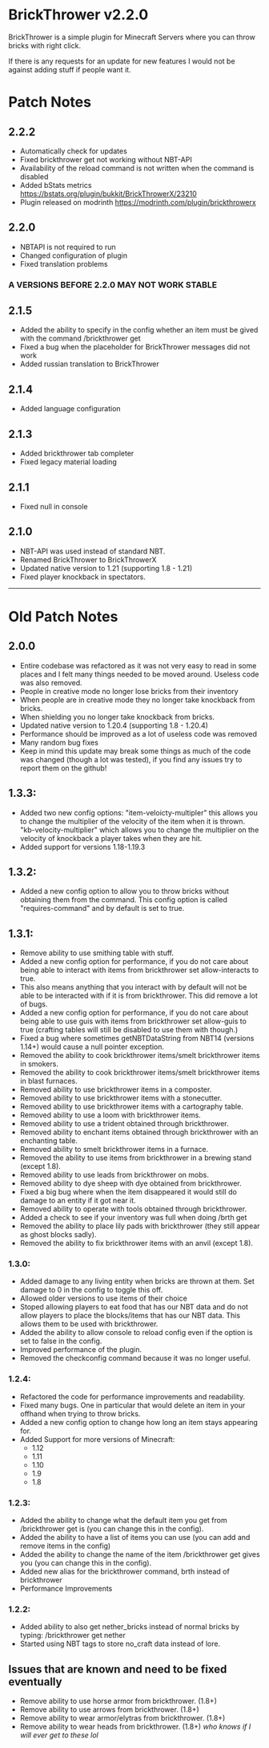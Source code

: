 # BrickThrower v2.2.0

BrickThrower is a simple plugin for Minecraft Servers where you can throw bricks with right click.

If there is any requests for an update for new features I would not be against adding stuff if people want it.

# Patch Notes

## 2.2.2
- Automatically check for updates
- Fixed brickthrower get not working without NBT-API
- Availability of the reload command is not written when the command is disabled
- Added bStats metrics https://bstats.org/plugin/bukkit/BrickThrowerX/23210
- Plugin released on modrinth https://modrinth.com/plugin/brickthrowerx

## 2.2.0
- NBTAPI is not required to run
- Changed configuration of plugin
- Fixed translation problems

### A VERSIONS BEFORE 2.2.0 MAY NOT WORK STABLE

## 2.1.5
- Added the ability to specify in the config whether an item must be gived with the command /brickthrower get
- Fixed a bug when the placeholder for BrickThrower messages did not work
- Added russian translation to BrickThrower

## 2.1.4
- Added language configuration

## 2.1.3
- Added brickthrower tab completer
- Fixed legacy material loading

## 2.1.1
- Fixed null in console

## 2.1.0
- NBT-API was used instead of standard NBT.
- Renamed BrickThrower to BrickThrowerX
- Updated native version to 1.21 (supporting 1.8 - 1.21)
- Fixed player knockback in spectators.

---

# Old Patch Notes

## 2.0.0
- Entire codebase was refactored as it was not very easy to read in some places and I felt many things needed to be moved around. Useless code was also removed.
- People in creative mode no longer lose bricks from their inventory
- When people are in creative mode they no longer take knockback from bricks.
- When shielding you no longer take knockback from bricks.
- Updated native version to 1.20.4 (supporting 1.8 - 1.20.4)
- Performance should be improved as a lot of useless code was removed
- Many random bug fixes
- Keep in mind this update may break some things as much of the code was changed (though a lot was tested), if you find any issues try to report them on the github!

## 1.3.3:
- Added two new config options: "item-veloicty-multipler" this allows you to change the multiplier of the velocity of the item when it is thrown. "kb-velocity-multiplier" which allows you to change the multiplier on the velocity of knockback a player takes when they are hit.
- Added support for versions 1.18-1.19.3

## 1.3.2:
- Added a new config option to allow you to throw bricks without obtaining them from the command. This config option is called "requires-command" and by default is set to true.

## 1.3.1:
- Remove ability to use smithing table with stuff.
- Added a new config option for performance, if you do not care about being able to interact with items from brickthrower set allow-interacts to true.
- This also means anything that you interact with by default will not be able to be interacted with if it is from brickthrower. This did remove a lot of bugs.
- Added a new config option for performance, if you do not care about being able to use guis with items from brickthrower set allow-guis to true (crafting tables will still be disabled to use them with though.)
- Fixed a bug where sometimes getNBTDataString from NBT14 (versions 1.14+) would cause a null pointer exception.
- Removed the ability to cook brickthrower items/smelt brickthrower items in smokers.
- Removed the ability to cook brickthrower items/smelt brickthrower items in blast furnaces.
- Removed ability to use brickthrower items in a composter.
- Removed ability to use brickthrower items with a stonecutter.
- Removed ability to use brickthrower items with a cartography table.
- Removed ability to use a loom with brickthrower items.
- Removed ability to use a trident obtained through brickthrower. 
- Removed ability to enchant items obtained through brickthrower with an enchanting table.
- Removed ability to smelt brickthrower items in a furnace. 
- Removed the ability to use items from brickthrower in a brewing stand (except 1.8). 
- Removed ability to use leads from brickthrower on mobs.
- Removed ability to dye sheep with dye obtained from brickthrower.
- Fixed a big bug where when the item disappeared it would still do damage to an entity if it got near it.
- Removed ability to operate with tools obtained through brickthrower.
- Added a check to see if your inventory was full when doing /brth get
- Removed the ability to place lily pads with brickthrower (they still appear as ghost blocks sadly).
- Removed the ability to fix brickthrower items with an anvil (except 1.8).


### 1.3.0:
- Added damage to any living entity when bricks are thrown at them. Set damage to 0 in the config to toggle this off.
- Allowed older versions to use items of their choice
- Stoped allowing players to eat food that has our NBT data and do not allow players to place the blocks/items that has our NBT data. This allows them to be used with brickthrower.
- Added the ability to allow console to reload config even if the option is set to false in the config.
- Improved performance of the plugin.
- Removed the checkconfig command because it was no longer useful.


### 1.2.4:
- Refactored the code for performance improvements and readability.
- Fixed many bugs. One in particular that would delete an item in your offhand when trying to throw bricks.
- Added a new config option to change how long an item stays appearing for.
- Added Support for more versions of Minecraft:
  - 1.12
  - 1.11
  - 1.10
  - 1.9
  - 1.8

### 1.2.3:
- Added the ability to change what the default item you get from /brickthrower get is (you can change this in the config).
- Added the ability to have a list of items you can use (you can add and remove items in the config)
- Added the ability to change the name of the item /brickthrower get gives you (you can change this in the config).
- Added new alias for the brickthrower command, brth instead of brickthrower
- Performance Improvements

### 1.2.2:
- Added ability to also get nether_bricks instead of normal bricks by typing: /brickthrower get nether 
- Started using NBT tags to store no_craft data instead of lore.

## Issues that are known and need to be fixed eventually
- Remove ability to use horse armor from brickthrower. (1.8+)
- Remove ability to use arrows from brickthrower. (1.8+)
- Remove ability to wear armor/elytras from brickthrower. (1.8+)
- Remove ability to wear heads from brickthrower. (1.8+)
*who knows if I will ever get to these lol*
